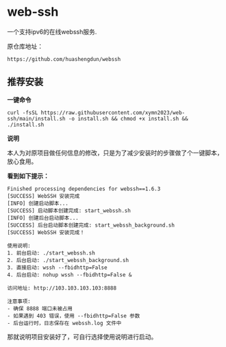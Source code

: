 # web-ssh

一个支持ipv6的在线webssh服务.


原仓库地址：

```
https://github.com/huashengdun/webssh
```




## 推荐安装 ##

**一键命令**

```
curl -fsSL https://raw.githubusercontent.com/xymn2023/web-ssh/main/install.sh -o install.sh && chmod +x install.sh && ./install.sh
```

**说明**

本人为对原项目做任何信息的修改，只是为了减少安装时的步骤做了个一键脚本，放心食用。

**看到如下提示：**

```
Finished processing dependencies for webssh==1.6.3
[SUCCESS] WebSSH 安装完成
[INFO] 创建启动脚本...
[SUCCESS] 启动脚本创建完成: start_webssh.sh
[INFO] 创建后台启动脚本...
[SUCCESS] 后台启动脚本创建完成: start_webssh_background.sh
[SUCCESS] WebSSH 安装完成！

使用说明:
1. 前台启动: ./start_webssh.sh
2. 后台启动: ./start_webssh_background.sh
3. 直接启动: wssh --fbidhttp=False
4. 后台启动: nohup wssh --fbidhttp=False &

访问地址: http://103.103.103.103:8888

注意事项:
- 确保 8888 端口未被占用
- 如果遇到 403 错误，使用 --fbidhttp=False 参数
- 后台运行时，日志保存在 webssh.log 文件中

```

那就说明项目安装好了，可自行选择使用说明进行启动。
